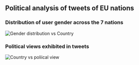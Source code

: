 ## Political analysis of tweets of EU nations

### Distribution of user gender across the 7 nations

![Gender distribution vs Country ](https://github.com/thapasya-m/EU-tweet-analysis/assets/18183364/798801bb-accf-4842-978a-3874291bf7e6)

### Political views exhibited in tweets
![Country vs poliical view](https://github.com/thapasya-m/EU-tweet-analysis/assets/18183364/e3d34073-cb76-43f9-b441-f6aedd3a729c)
